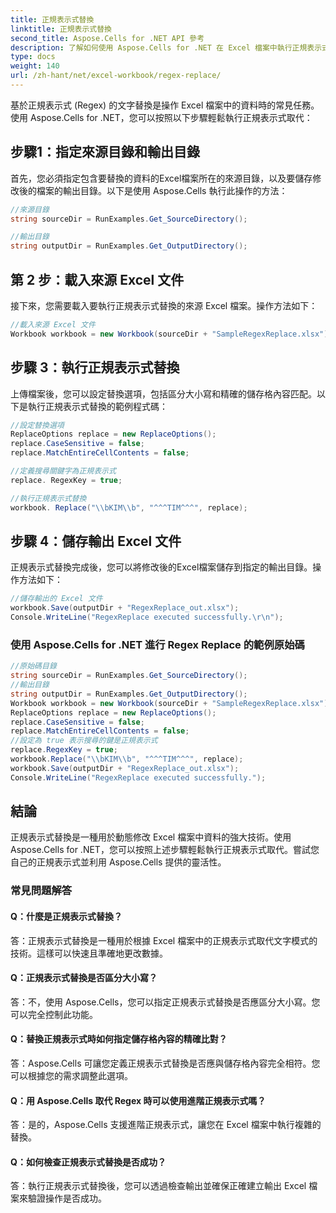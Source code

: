 ```yaml
---
title: 正規表示式替換
linktitle: 正規表示式替換
second_title: Aspose.Cells for .NET API 參考
description: 了解如何使用 Aspose.Cells for .NET 在 Excel 檔案中執行正規表示式取代。
type: docs
weight: 140
url: /zh-hant/net/excel-workbook/regex-replace/
---
```

基於正規表示式 (Regex) 的文字替換是操作 Excel 檔案中的資料時的常見任務。使用 Aspose.Cells for .NET，您可以按照以下步驟輕鬆執行正規表示式取代：

## 步驟1：指定來源目錄和輸出目錄

首先，您必須指定包含要替換的資料的Excel檔案所在的來源目錄，以及要儲存修改後的檔案的輸出目錄。以下是使用 Aspose.Cells 執行此操作的方法：

```csharp
//來源目錄
string sourceDir = RunExamples.Get_SourceDirectory();

//輸出目錄
string outputDir = RunExamples.Get_OutputDirectory();
```

## 第 2 步：載入來源 Excel 文件

接下來，您需要載入要執行正規表示式替換的來源 Excel 檔案。操作方法如下：

```csharp
//載入來源 Excel 文件
Workbook workbook = new Workbook(sourceDir + "SampleRegexReplace.xlsx");
```

## 步驟 3：執行正規表示式替換

上傳檔案後，您可以設定替換選項，包括區分大小寫和精確的儲存格內容匹配。以下是執行正規表示式替換的範例程式碼：

```csharp
//設定替換選項
ReplaceOptions replace = new ReplaceOptions();
replace.CaseSensitive = false;
replace.MatchEntireCellContents = false;

//定義搜尋關鍵字為正規表示式
replace. RegexKey = true;

//執行正規表示式替換
workbook. Replace("\\bKIM\\b", "^^^TIM^^^", replace);
```

## 步驟 4：儲存輸出 Excel 文件

正規表示式替換完成後，您可以將修改後的Excel檔案儲存到指定的輸出目錄。操作方法如下：

```csharp
//儲存輸出的 Excel 文件
workbook.Save(outputDir + "RegexReplace_out.xlsx");
Console.WriteLine("RegexReplace executed successfully.\r\n");
```

### 使用 Aspose.Cells for .NET 進行 Regex Replace 的範例原始碼 
```csharp
//原始碼目錄
string sourceDir = RunExamples.Get_SourceDirectory();
//輸出目錄
string outputDir = RunExamples.Get_OutputDirectory();
Workbook workbook = new Workbook(sourceDir + "SampleRegexReplace.xlsx");
ReplaceOptions replace = new ReplaceOptions();
replace.CaseSensitive = false;
replace.MatchEntireCellContents = false;
//設定為 true 表示搜尋的鍵是正規表示式
replace.RegexKey = true;
workbook.Replace("\\bKIM\\b", "^^^TIM^^^", replace);
workbook.Save(outputDir + "RegexReplace_out.xlsx");
Console.WriteLine("RegexReplace executed successfully.");
```

## 結論

正規表示式替換是一種用於動態修改 Excel 檔案中資料的強大技術。使用 Aspose.Cells for .NET，您可以按照上述步驟輕鬆執行正規表示式取代。嘗試您自己的正規表示式並利用 Aspose.Cells 提供的靈活性。

### 常見問題解答

#### Q：什麼是正規表示式替換？
    
答：正規表示式替換是一種用於根據 Excel 檔案中的正規表示式取代文字模式的技術。這樣可以快速且準確地更改數據。

#### Q：正規表示式替換是否區分大小寫？
    
答：不，使用 Aspose.Cells，您可以指定正規表示式替換是否應區分大小寫。您可以完全控制此功能。

#### Q：替換正規表示式時如何指定儲存格內容的精確比對？
    
答：Aspose.Cells 可讓您定義正規表示式替換是否應與儲存格內容完全相符。您可以根據您的需求調整此選項。

#### Q：用 Aspose.Cells 取代 Regex 時可以使用進階正規表示式嗎？
    
答：是的，Aspose.Cells 支援進階正規表示式，讓您在 Excel 檔案中執行複雜的替換。

#### Q：如何檢查正規表示式替換是否成功？
    
答：執行正規表示式替換後，您可以透過檢查輸出並確保正確建立輸出 Excel 檔案來驗證操作是否成功。
	